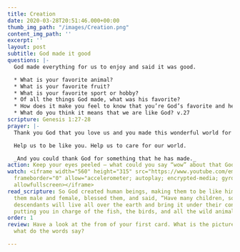 ```yaml
---
title: Creation
date: 2020-03-28T20:51:46.000+00:00
thumb_img_path: "/images/Creation.png"
content_img_path: ''
excerpt: ''
layout: post
subtitle: God made it good
questions: |-
  God made everything for us to enjoy and said it was good.

  * What is your favorite animal?
  * What is your favorite fruit?
  * What is your favorite sport or hobby?
  * Of all the things God made, what was his favorite?
  * How does it make you feel to know that you’re God’s favorite and he loves you?
  * What do you think it means that we are like God? v.27
scripture: Genesis 1:27-28
prayer: |-
  Thank you God that you love us and you made this wonderful world for us to enjoy.

  Help us to be like you. Help us to care for our world.

  _And you could thank God for something that he has made._
action: Keep your eyes peeled – what could you say “wow” about that God has made today?
watch: <iframe width="560" height="315" src="https://www.youtube.com/embed/ZZPfCWV81pE"
  frameborder="0" allow="accelerometer; autoplay; encrypted-media; gyroscope; picture-in-picture"
  allowfullscreen></iframe>
read_scripture: So God created human beings, making them to be like himself. He created
  them male and female, blessed them, and said, “Have many children, so that your
  descendants will live all over the earth and bring it under their control. I am
  putting you in charge of the fish, the birds, and all the wild animals.
order: 1
review: Have a look at the from of your first card. What is the picture about and
  what do the words say?

---
```


